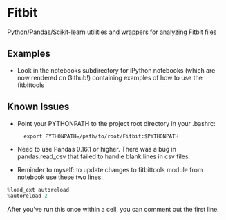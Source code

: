 Fitbit
======

Python/Pandas/Scikit-learn utilities and wrappers for analyzing Fitbit files

Examples
--------

- Look in the notebooks subdirectory for iPython notebooks (which are now 
  rendered on Github!) containing examples of how to use the fitbittools

Known Issues
------------

- Point your PYTHONPATH to the project root directory in your .bashrc:

		export PYTHONPATH=/path/to/root/Fitbit:$PYTHONPATH 

- Need to use Pandas 0.16.1 or higher. There was a bug in pandas.read_csv that
failed to handle blank lines in csv files.

- Reminder to myself: to update changes to fitbittools module from notebook 
use these two lines:

```python
%load_ext autoreload
%autoreload 2
```

After you've run this once within a cell, you can comment out the first line.
